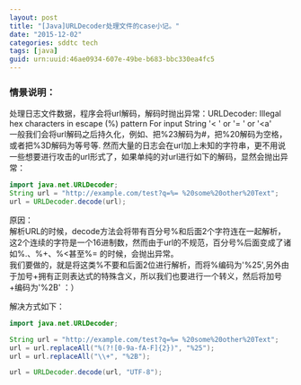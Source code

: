 ```yaml
---
layout: post
title: "[Java]URLDecoder处理文件的case小记。"
date: "2015-12-02"
categories: sddtc tech
tags: [java]
guid: urn:uuid:46ae0934-607e-49be-b683-bbc330ea4fc5
---
```


### 情景说明：  

处理日志文件数据，程序会将url解码，解码时抛出异常：URLDecoder: Illegal hex characters in escape (%) pattern For input String '< ' or '= ' or '<a'  
一般我们会将url解码之后持久化，例如、把%23解码为#，把%20解码为空格，或者把%3D解码为等号等. 然而大量的日志会在url加上未知的字符串，更不用说一些想要进行攻击的url形式了，如果单纯的对url进行如下的解码，显然会抛出异常：  
~~~java
import java.net.URLDecoder;
String url = "http://example.com/test?q=%= %20some%20other%20Text";  
url = URLDecoder.decode(url);
~~~
原因：  
解析URL的时候，decode方法会将带有百分号%和后面2个字符连在一起解析，这2个连续的字符是一个16进制数，然而由于url的不规范，百分号%后面变成了诸如%.、%+、%<甚至%= 的时候，会抛出异常。  
我们要做的，就是将这类%不要和后面2位进行解析，而将%编码为'%25',另外由于加号+拥有正则表达式的特殊含义，所以我们也要进行一个转义，然后将加号+编码为'%2B'  ：）  

解决方式如下：  
~~~java
import java.net.URLDecoder;

String url = "http://example.com/test?q=%= %20some%20other%20Text";
url = url.replaceAll("%(?![0-9a-fA-F]{2})", "%25");
url = url.replaceAll("\\+", "%2B");

url = URLDecoder.decode(url, "UTF-8");
~~~
